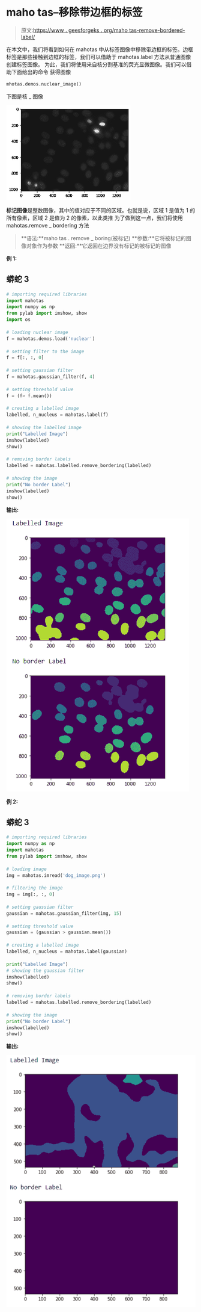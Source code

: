 # maho tas–移除带边框的标签

> 原文:[https://www . geesforgeks . org/maho tas-remove-bordered-label/](https://www.geeksforgeeks.org/mahotas-removing-bordered-labeled/)

在本文中，我们将看到如何在 mahotas 中从标签图像中移除带边框的标签。边框标签是那些接触到边框的标签，我们可以借助于 mahotas.label 方法从普通图像创建标签图像。
为此，我们将使用来自核分割基准的荧光显微图像。我们可以借助下面给出的命令
获得图像

```py
mhotas.demos.nuclear_image()
```

下图是核 _ 图像

![](img/2d9f2099be91821b3aa41b61a692af29.png)

**标记图像**是整数图像，其中的值对应于不同的区域。也就是说，区域 1 是值为 1 的所有像素，区域 2 是值为 2 的像素，以此类推
为了做到这一点，我们将使用 mahotas.remove _ bordering 方法

> **语法:**maho tas . remove _ boring(被标记)
> **参数:**它将被标记的图像对象作为参数
> **返回:**它返回在边界没有标记的被标记的图像

**例 1:**

## 蟒蛇 3

```py
# importing required libraries
import mahotas
import numpy as np
from pylab import imshow, show
import os

# loading nuclear image
f = mahotas.demos.load('nuclear')

# setting filter to the image
f = f[:, :, 0]

# setting gaussian filter
f = mahotas.gaussian_filter(f, 4)

# setting threshold value
f = (f> f.mean())

# creating a labelled image
labelled, n_nucleus = mahotas.label(f)

# showing the labelled image
print("Labelled Image")
imshow(labelled)
show()

# removing border labels
labelled = mahotas.labelled.remove_bordering(labelled)

# showing the image
print("No border Label")
imshow(labelled)
show()
```

**输出:**

![](img/95f0f5a7ceca40a95e685c22a9821e06.png)

**例 2:**

## 蟒蛇 3

```py
# importing required libraries
import numpy as np
import mahotas
from pylab import imshow, show

# loading image
img = mahotas.imread('dog_image.png')

# filtering the image
img = img[:, :, 0]

# setting gaussian filter
gaussian = mahotas.gaussian_filter(img, 15)

# setting threshold value
gaussian = (gaussian > gaussian.mean())

# creating a labelled image
labelled, n_nucleus = mahotas.label(gaussian)

print("Labelled Image")
# showing the gaussian filter
imshow(labelled)
show()

# removing border labels
labelled = mahotas.labelled.remove_bordering(labelled)

# showing the image
print("No border Label")
imshow(labelled)
show()
```

**输出:**

![](img/f20f666643cea721f589ee0b7a093925.png)